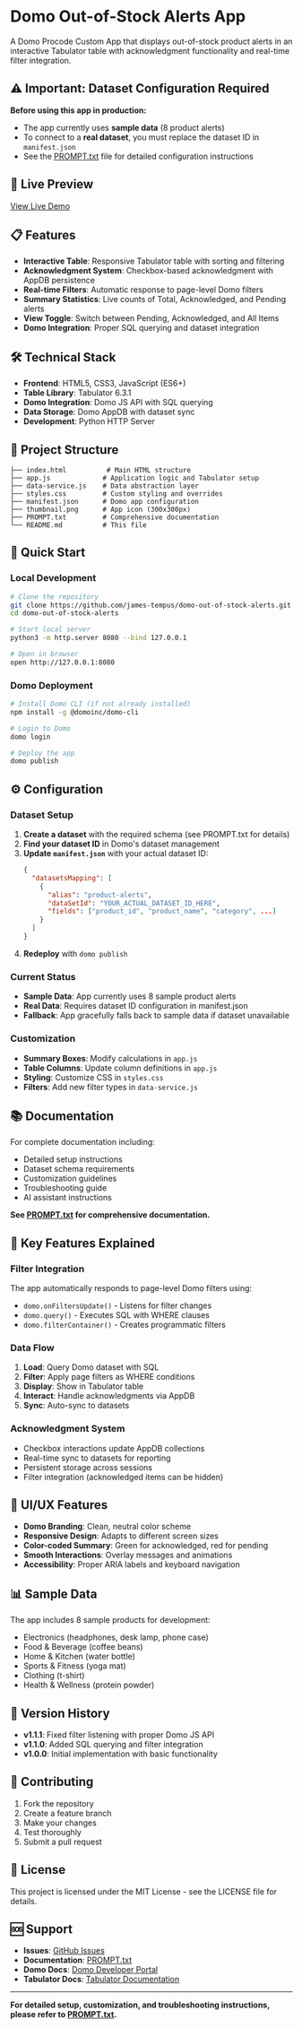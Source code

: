 # Domo Out-of-Stock Alerts App

A Domo Procode Custom App that displays out-of-stock product alerts in an interactive Tabulator table with acknowledgment functionality and real-time filter integration.

## ⚠️ Important: Dataset Configuration Required

**Before using this app in production:**
- The app currently uses **sample data** (8 product alerts)
- To connect to a **real dataset**, you must replace the dataset ID in `manifest.json`
- See the [PROMPT.txt](./PROMPT.txt) file for detailed configuration instructions

## 🚀 Live Preview
[View Live Demo](https://james-tempus.github.io/domo-out-of-stock-alerts/)

## 📋 Features

- **Interactive Table**: Responsive Tabulator table with sorting and filtering
- **Acknowledgment System**: Checkbox-based acknowledgment with AppDB persistence
- **Real-time Filters**: Automatic response to page-level Domo filters
- **Summary Statistics**: Live counts of Total, Acknowledged, and Pending alerts
- **View Toggle**: Switch between Pending, Acknowledged, and All Items
- **Domo Integration**: Proper SQL querying and dataset integration

## 🛠️ Technical Stack

- **Frontend**: HTML5, CSS3, JavaScript (ES6+)
- **Table Library**: Tabulator 6.3.1
- **Domo Integration**: Domo JS API with SQL querying
- **Data Storage**: Domo AppDB with dataset sync
- **Development**: Python HTTP Server

## 📁 Project Structure

```
├── index.html          # Main HTML structure
├── app.js             # Application logic and Tabulator setup
├── data-service.js    # Data abstraction layer
├── styles.css         # Custom styling and overrides
├── manifest.json      # Domo app configuration
├── thumbnail.png      # App icon (300x300px)
├── PROMPT.txt         # Comprehensive documentation
└── README.md          # This file
```

## 🚀 Quick Start

### Local Development
```bash
# Clone the repository
git clone https://github.com/james-tempus/domo-out-of-stock-alerts.git
cd domo-out-of-stock-alerts

# Start local server
python3 -m http.server 8080 --bind 127.0.0.1

# Open in browser
open http://127.0.0.1:8080
```

### Domo Deployment
```bash
# Install Domo CLI (if not already installed)
npm install -g @domoinc/domo-cli

# Login to Domo
domo login

# Deploy the app
domo publish
```

## ⚙️ Configuration

### Dataset Setup
1. **Create a dataset** with the required schema (see PROMPT.txt for details)
2. **Find your dataset ID** in Domo's dataset management
3. **Update `manifest.json`** with your actual dataset ID:
   ```json
   {
     "datasetsMapping": [
       {
         "alias": "product-alerts",
         "dataSetId": "YOUR_ACTUAL_DATASET_ID_HERE",
         "fields": ["product_id", "product_name", "category", ...]
       }
     ]
   }
   ```
4. **Redeploy** with `domo publish`

### Current Status
- **Sample Data**: App currently uses 8 sample product alerts
- **Real Data**: Requires dataset ID configuration in manifest.json
- **Fallback**: App gracefully falls back to sample data if dataset unavailable

### Customization
- **Summary Boxes**: Modify calculations in `app.js`
- **Table Columns**: Update column definitions in `app.js`
- **Styling**: Customize CSS in `styles.css`
- **Filters**: Add new filter types in `data-service.js`

## 📚 Documentation

For complete documentation including:
- Detailed setup instructions
- Dataset schema requirements
- Customization guidelines
- Troubleshooting guide
- AI assistant instructions

**See [PROMPT.txt](./PROMPT.txt) for comprehensive documentation.**

## 🔧 Key Features Explained

### Filter Integration
The app automatically responds to page-level Domo filters using:
- `domo.onFiltersUpdate()` - Listens for filter changes
- `domo.query()` - Executes SQL with WHERE clauses
- `domo.filterContainer()` - Creates programmatic filters

### Data Flow
1. **Load**: Query Domo dataset with SQL
2. **Filter**: Apply page filters as WHERE conditions
3. **Display**: Show in Tabulator table
4. **Interact**: Handle acknowledgments via AppDB
5. **Sync**: Auto-sync to datasets

### Acknowledgment System
- Checkbox interactions update AppDB collections
- Real-time sync to datasets for reporting
- Persistent storage across sessions
- Filter integration (acknowledged items can be hidden)

## 🎨 UI/UX Features

- **Domo Branding**: Clean, neutral color scheme
- **Responsive Design**: Adapts to different screen sizes
- **Color-coded Summary**: Green for acknowledged, red for pending
- **Smooth Interactions**: Overlay messages and animations
- **Accessibility**: Proper ARIA labels and keyboard navigation

## 📊 Sample Data

The app includes 8 sample products for development:
- Electronics (headphones, desk lamp, phone case)
- Food & Beverage (coffee beans)
- Home & Kitchen (water bottle)
- Sports & Fitness (yoga mat)
- Clothing (t-shirt)
- Health & Wellness (protein powder)

## 🔄 Version History

- **v1.1.1**: Fixed filter listening with proper Domo JS API
- **v1.1.0**: Added SQL querying and filter integration
- **v1.0.0**: Initial implementation with basic functionality

## 🤝 Contributing

1. Fork the repository
2. Create a feature branch
3. Make your changes
4. Test thoroughly
5. Submit a pull request

## 📄 License

This project is licensed under the MIT License - see the LICENSE file for details.

## 🆘 Support

- **Issues**: [GitHub Issues](https://github.com/james-tempus/domo-out-of-stock-alerts/issues)
- **Documentation**: [PROMPT.txt](./PROMPT.txt)
- **Domo Docs**: [Domo Developer Portal](https://developer.domo.com/)
- **Tabulator Docs**: [Tabulator Documentation](https://tabulator.info/docs)

---

**For detailed setup, customization, and troubleshooting instructions, please refer to [PROMPT.txt](./PROMPT.txt).**
